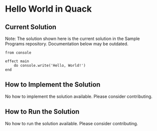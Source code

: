 # Hello World in Quack

## Current Solution

Note: The solution shown here is the current solution in the Sample Programs repository. Documentation below may be outdated.

```Quack
from console

effect main
    do console.write('Hello, World!')
end

```

## How to Implement the Solution

No how to implement the solution available. Please consider contributing.

## How to Run the Solution

No how to run the solution available. Please consider contributing.